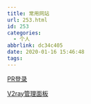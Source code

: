 ```yaml
---
title: 常用网站
url: 253.html
id: 253
categories:
  - 个人
abbrlink: dc34c405
date: 2020-01-16 15:46:48
tags:
---
```


[PR登录](https://pacificrack.com/)

[V2ray管理面板](https://155.94.177.74:65432)